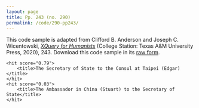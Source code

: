 ```yaml
---
layout: page
title: Pp. 243 (no. 290)
permalink: /code/290-pp243/
---
```


This code sample is adapted from Clifford B. Anderson and Joseph C. Wicentowski, 
[_XQuery for Humanists_](/) (College Station: Texas A&M University Press, 2020), 243. 
Download this code sample in its [raw form](/code/290-pp243/290-pp243.txt).

```xml-fragment
<hit score="0.79">
    <title>The Secretary of State to the Consul at Taipei (Edgar)</title>
</hit>
<hit score="0.03">
    <title>The Ambassador in China (Stuart) to the Secretary of State</title>
</hit>
```  
